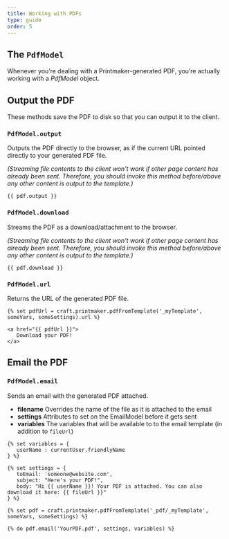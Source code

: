 ```yaml
---
title: Working with PDFs
type: guide
order: 5
---
```


## The `PdfModel`

Whenever you’re dealing with a Printmaker-generated PDF, you’re actually working with a _PdfModel_ object.



## Output the PDF

These methods save the PDF to disk so that you can output it to the client.


### `PdfModel.output`

Outputs the PDF directly to the browser, as if the current URL pointed directly to your generated PDF file.

_(Streaming file contents to the client won't work if other page content has already been sent. Therefore, you should invoke this method before/above any other content is output to the template.)_

```twig
{{ pdf.output }}
```


### `PdfModel.download`

Streams the PDF as a download/attachment to the browser.

_(Streaming file contents to the client won't work if other page content has already been sent. Therefore, you should invoke this method before/above any other content is output to the template.)_

```twig
{{ pdf.download }}
```


### `PdfModel.url`

Returns the URL of the generated PDF file.

```twig
{% set pdfUrl = craft.printmaker.pdfFromTemplate('_myTemplate', someVars, someSettings).url %}

<a href="{{ pdfUrl }}">
   Download your PDF!
</a>
```


## Email the PDF

### `PdfModel.email`

Sends an email with the generated PDF attached.

* **filename** Overrides the name of the file as it is attached to the email
* **settings** Attributes to set on the EmailModel before it gets sent
* **variables** The variables that will be available to to the email template (in addition to `fileUrl`)

```twig
{% set variables = {
   userName : currentUser.friendlyName
} %}
 
{% set settings = {
   toEmail: 'someone@website.com',
   subject: "Here's your PDF!",
   body: "Hi {{ userName }}! Your PDF is attached. You can also download it here: {{ fileUrl }}"
} %}
 
{% set pdf = craft.printmaker.pdfFromTemplate('_pdf/_myTemplate', someVars, someSettings) %}
 
{% do pdf.email('YourPDF.pdf', settings, variables) %} 
```
